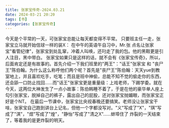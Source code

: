 ```yaml
---
title: 张家宝传奇-2024.03.21
date: 2024-03-21 20:20
tags: [书]
categories: [张家宝传奇]
---
```

今天是个平常的一天，可张家宝总能让每天都变得不平常。
只要班主任一走，张家宝立马就开始信球一样的装X：
在中午的英语午自习中，Mr.张 点名让张家宝"看管纪律"，张家宝到处乱窜，冲着人叫唤，还叼走了我的包。他的黑鞋更是引人注目，黑中带白。
张家宝如果只是这样的话，就不会有《张家宝传奇》，所以，后面肯定还是有故事的。首先介绍一下我们班里的"两王"："话王"张家宝 和 "丧尸王"陈伯翰。为什么这么称呼他们两个呢？首先是"丧尸王"陈伯翰：天天yue到教室地上，并且喜欢吃手，吃笔；而且是班中神偷，总能不知不觉的偷走你的东西，还会舔一口防止找回......而"话王"张家宝更是重量级：上戏老师，下踢学委。就在今天，这两位大神发生了一点小故事：陈伯韩睡不着了，于是在他的豪华单人座上勾引张家宝，脱掉自己的裤子，露出自己的屁股，还对张家宝抛媚眼，而张家宝正好是个NT。
在最后一节课中，张家宝比央视春晚还要搞笑。老师没让张家宝干啥，张家宝自己跑到讲台上记名，但他一个字都没写对。"义"写成了"X"，"琪"写成了"淇"，"煜"写成了"煌"，"静怡"写成了"清之X"......蚌埠住了
炸裂的一天结束了，等着我的是更炸裂的明天。